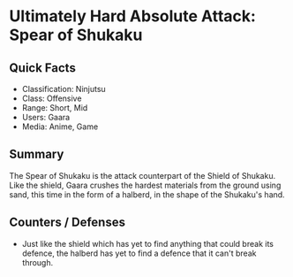 # Ultimately Hard Absolute Attack: Spear of Shukaku

## Quick Facts
- Classification: Ninjutsu
- Class: Offensive
- Range: Short, Mid
- Users: Gaara
- Media: Anime, Game

## Summary
The Spear of Shukaku is the attack counterpart of the Shield of Shukaku. Like the shield, Gaara crushes the hardest materials from the ground using sand, this time in the form of a halberd, in the shape of the Shukaku's hand.

## Counters / Defenses
- Just like the shield which has yet to find anything that could break its defence, the halberd has yet to find a defence that it can't break through.
